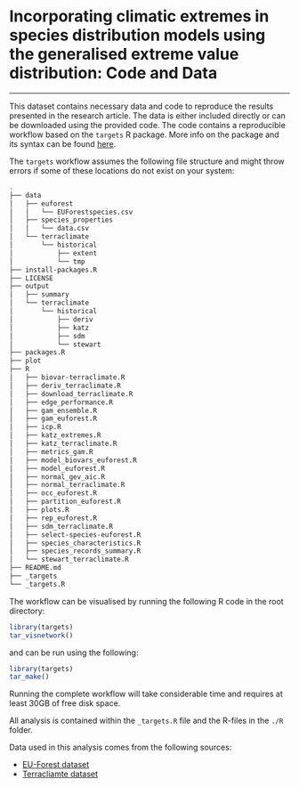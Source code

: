 # Incorporating climatic extremes in species distribution models using the generalised extreme value distribution: Code and Data
---

This dataset contains necessary data and code to reproduce the results presented in the research article. The data is either included directly or can be downloaded using the provided code. The code contains a reproducible workflow based on the `targets` R package. More info on the package and its syntax can be found [here](https://books.ropensci.org/targets/).

The `targets` workflow assumes the following file structure and might throw errors if some of these locations do not exist on your system:

```bash
.
├── data
│   ├── euforest
│   │   └── EUForestspecies.csv
│   ├── species_properties
│   │   └── data.csv
│   └── terraclimate
│       └── historical
│           ├── extent
│           └── tmp
├── install-packages.R
├── LICENSE
├── output
│   ├── summary
│   └── terraclimate
│       └── historical
│           ├── deriv
│           ├── katz
│           ├── sdm
│           └── stewart
├── packages.R
├── plot
├── R
│   ├── biovar-terraclimate.R
│   ├── deriv_terraclimate.R
│   ├── download_terraclimate.R
│   ├── edge_performance.R
│   ├── gam_ensemble.R
│   ├── gam_euforest.R
│   ├── icp.R
│   ├── katz_extremes.R
│   ├── katz_terraclimate.R
│   ├── metrics_gam.R
│   ├── model_biovars_euforest.R
│   ├── model_euforest.R
│   ├── normal_gev_aic.R
│   ├── normal_terraclimate.R
│   ├── occ_euforest.R
│   ├── partition_euforest.R
│   ├── plots.R
│   ├── rep_euforest.R
│   ├── sdm_terraclimate.R
│   ├── select-species-euforest.R
│   ├── species_characteristics.R
│   ├── species_records_summary.R
│   └── stewart_terraclimate.R
├── README.md
├── _targets
└── _targets.R
```

The workflow can be visualised by running the following R code in the root directory:

```R
library(targets)
tar_visnetwork()
```

and can be run using the following:

```R
library(targets)
tar_make()
```

Running the complete workflow will take considerable time and requires at least 30GB of free disk space.

All analysis is contained within the `_targets.R` file and the R-files in the `./R` folder.

Data used in this analysis comes from the following sources:
  * [EU-Forest dataset](https://www.nature.com/articles/sdata2016123)
  * [Terracliamte dataset](https://www.climatologylab.org/terraclimate.html)

